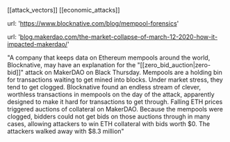 [[attack_vectors]] [[economic_attacks]]


url: 'https://www.blocknative.com/blog/mempool-forensics'

url: '[blog.makerdao.com/the-market-collapse-of-march-12-2020-how-it-impacted-makerdao/](https://blog.makerdao.com/the-market-collapse-of-march-12-2020-how-it-impacted-makerdao/)'


"A company that keeps data on Ethereum mempools around the world, Blocknative, may have an explanation for the "[[zero_bid_auction|zero-bid]]" attack on MakerDAO on Black Thursday. Mempools are a holding bin for transactions waiting to get mined into blocks. Under market stress, they tend to get clogged. Blocknative found an endless stream of clever, worthless transactions in mempools on the day of the attack, apparently designed to make it hard for transactions to get through. Falling ETH prices triggered auctions of collateral on MakerDAO. Because the mempools were clogged, bidders could not get bids on those auctions through in many cases, allowing attackers to win ETH collateral with bids worth $0. The attackers walked away with $8.3 million"